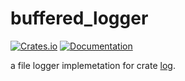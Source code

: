 # buffered_logger

[![Crates.io](https://img.shields.io/crates/v/buffered_logger.svg?maxAge=2592000)](https://crates.io/crates/buffered_logger)
[![Documentation](https://docs.rs/buffered_logger/badge.svg)](https://docs.rs/buffered_logger)

a file logger implemetation for crate [log](https://docs.rs/log/latest/log/).